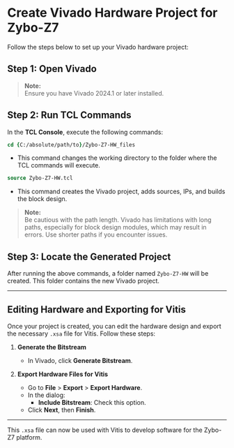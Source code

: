 # Create Vivado Hardware Project for Zybo-Z7

Follow the steps below to set up your Vivado hardware project:

## Step 1: Open Vivado

> **Note:**  
> Ensure you have Vivado 2024.1 or later installed.

## Step 2: Run TCL Commands

In the **TCL Console**, execute the following commands:

```tcl
cd {C:/absolute/path/to}/Zybo-Z7-HW_files
```
- This command changes the working directory to the folder where the TCL commands will execute.

```tcl
source Zybo-Z7-HW.tcl
```
- This command creates the Vivado project, adds sources, IPs, and builds the block design.

> **Note:**  
> Be cautious with the path length. Vivado has limitations with long paths, especially for block design modules, which may result in errors. Use shorter paths if you encounter issues.

## Step 3: Locate the Generated Project

After running the above commands, a folder named `Zybo-Z7-HW` will be created. This folder contains the new Vivado project.

---

## Editing Hardware and Exporting for Vitis

Once your project is created, you can edit the hardware design and export the necessary `.xsa` file for Vitis. Follow these steps:

1. **Generate the Bitstream**  
   - In Vivado, click **Generate Bitstream**.

2. **Export Hardware Files for Vitis**  
   - Go to **File** > **Export** > **Export Hardware**.  
   - In the dialog:
     - **Include Bitstream**: Check this option.
   - Click **Next**, then **Finish**.

---

This `.xsa` file can now be used with Vitis to develop software for the Zybo-Z7 platform.
